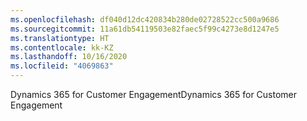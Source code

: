 ```yaml
---
ms.openlocfilehash: df040d12dc420834b280de02728522cc500a9686
ms.sourcegitcommit: 11a61db54119503e82faec5f99c4273e8d1247e5
ms.translationtype: HT
ms.contentlocale: kk-KZ
ms.lasthandoff: 10/16/2020
ms.locfileid: "4069863"
---
```

<span data-ttu-id="34022-101">Dynamics 365 for Customer Engagement</span><span class="sxs-lookup"><span data-stu-id="34022-101">Dynamics 365 for Customer Engagement</span></span>
